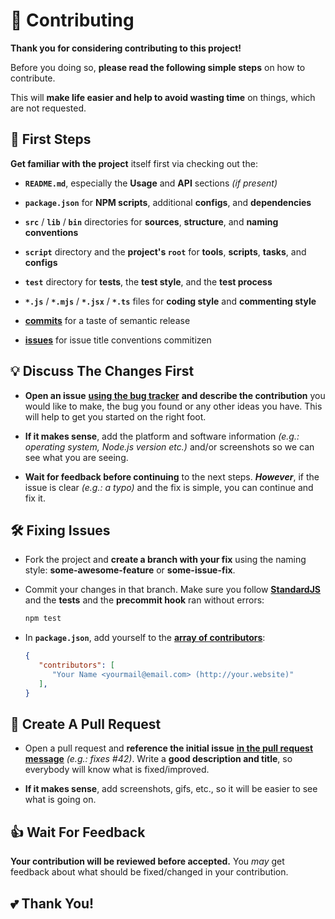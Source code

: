 # :beers: Contributing

**Thank you for considering contributing to this project!**

Before you doing so, **please read the following simple steps** on how to contribute.

This will **make life easier and help to avoid wasting time** on things, which are not requested.

## :open_file_folder:	First Steps

**Get familiar with the project** itself first via checking out the:

 - **`README.md`**, especially the **Usage** and **API** sections *(if present)*
 
 - **`package.json`** for **NPM scripts**, additional **configs**, and **dependencies**
 
 - **`src`** / **`lib`** / **`bin`** directories for **sources**, **structure**, and **naming conventions**

 - **`script`** directory and the **project's `root`** for **tools**, **scripts**, **tasks**, and **configs**

 - **`test`** directory for **tests**, the **test style**, and the **test process**

 - **`*.js`** / **`*.mjs`** / **`*.jsx`** / **`*.ts`** files for **coding style** and **commenting style**
 
 - [**commits**](https://github.com/richrdkng/github-template/commits/master) for a taste of semantic release

 - [**issues**](https://github.com/richrdkng/github-template/issues) for issue title conventions commitizen

## :bulb:	Discuss The Changes First

 - **Open an issue** [**using the bug tracker**][url-bugs] 
   **and describe the contribution** you would like to make, the bug you found or any other ideas you have.
   This will help to get you started on the right foot.
   
 - **If it makes sense**, add the platform and software information *(e.g.: operating system, Node.js version etc.)* 
   and/or screenshots so we can see what you are seeing.
 
 - **Wait for feedback before continuing** to the next steps. ***However***, if the issue is clear *(e.g.: a typo)* and the fix is simple, you can continue and fix it.

## :hammer_and_wrench: Fixing Issues

 - Fork the project and **create a branch with your fix** using 
   the naming style: **some-awesome-feature** or **some-issue-fix**.

 - Commit your changes in that branch. Make sure you follow [**StandardJS**][url-standard] and the **tests** and 
   the **precommit hook** ran without errors:
   
   ```bash
   npm test
   ```

 - In **`package.json`**, add yourself to the [**array of contributors**][url-npm-contrib-doc]:
 
   ```json   
   {
      "contributors": [
         "Your Name <yourmail@email.com> (http://your.website)"
      ],
   }   
   ```
 
## :checkered_flag: Create A Pull Request

 - Open a pull request and **reference the initial issue** [**in the pull request message**][url-pull-req-help] 
   *(e.g.: fixes #42)*. Write a **good description and title**, so everybody will know what is fixed/improved.

 - **If it makes sense**, add screenshots, gifs, etc., so it will be easier to see what is going on.

## :thumbsup: Wait For Feedback

**Your contribution will be reviewed before accepted.**
You *may* get feedback about what should be fixed/changed in your contribution.

## :two_hearts: Thank You!

  <!--- References ============================================================================ -->

  <!--- Badges -->

  <!--- URLs -->
  [url-bugs]:            https://github.com/richrdkng/github-template/issues
  [url-standard]:        https://standardjs.com
  [url-npm-contrib-doc]: https://docs.npmjs.com/files/package.json#people-fields-author-contributors
  [url-pull-req-help]:   https://blog.github.com/2013-05-14-closing-issues-via-pull-requests
  [url-dev-doc]:         https://github.com/richrdkng/github-template/blob/master/github/DEVELOPMENT.md
